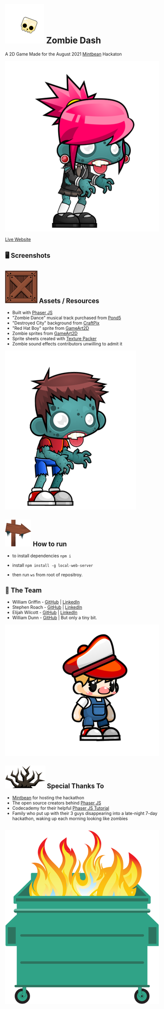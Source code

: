 # ![image](https://github.com/Griffinw29/Hackathon-Game/blob/master/assets/grave-tiles/png/Tiles/Bone%20(2).png) Zombie Dash
A 2D Game Made for the August 2021 [Mintbean](https://mintbean.io/) Hackaton

![image](https://github.com/Griffinw29/Hackathon-Game/blob/master/assets/zombies-sprite/zombie-female/female-idle/idle01.png)

[Live Website]()

## 🖥 Screenshots

## ![image](https://github.com/Griffinw29/Hackathon-Game/blob/master/assets/grave-tiles/png/Objects/Crate.png) Assets / Resources
* Built with [Phaser JS](https://phaser.io/)
* "Zombie Dance" musical track purchased from [Pond5](https://www.pond5.com/royalty-free-music/item/11595620-zombie-dance-orchestral)
* "Destroyed City" background from [CraftPix](https://craftpix.net/product/destroyed-city-parallax-backgrounds/)
* "Red Hat Boy" sprite from [GameArt2D](https://www.gameart2d.com/red-hat-boy-free-sprites.html)
* Zombie sprites from [GameArt2D](https://www.gameart2d.com/the-zombies-free-sprites.html)
* Sprite sheets created with [Texture Packer](https://www.codeandweb.com/texturepacker/tutorials/how-to-create-sprite-sheets-for-phaser3)
* Zombie sound effects contributors unwilling to admit it

![image](https://github.com/Griffinw29/Hackathon-Game/blob/master/assets/zombies-sprite/zombie-male/male-attack/attack01.png)

## ![image](https://github.com/Griffinw29/Hackathon-Game/blob/master/assets/grave-tiles/png/Objects/ArrowSign.png) How to run

- to install dependencies ```npm i```

- install ```npm install -g local-web-server```

- then run  ```ws``` from root of repositroy.

## :busts_in_silhouette: The Team
* William Griffin - [GitHub](https://github.com/Griffinw29) | [LinkedIn](https://www.linkedin.com/in/williamgriffin32/)
* Stephen Roach - [GitHub](https://github.com/stephen-roach) | [LinkedIn](https://www.linkedin.com/in/stephen-d-roach/)
* Elijah Wilcott - [GitHub](https://github.com/ejw773) | [LinkedIn](https://www.linkedin.com/in/elijah-wilcott/)
* William Dunn - [GitHub](https://github.com/wdunn001) | But only a tiny bit.

![image](https://github.com/Griffinw29/Hackathon-Game/blob/master/assets/hero/idle/idle01.png)

## ![image](https://github.com/Griffinw29/Hackathon-Game/blob/master/assets/grave-tiles/png/Objects/DeadBush.png) Special Thanks To
* [Mintbean](https://mintbean.io/meets?sort=upcoming) for hosting the hackathon
* The open source creators behind [Phaser JS](https://phaser.io/)
* Codecademy for their helpful [Phaser JS Tutorial](https://www.codecademy.com/learn/learn-phaser) 
* Family who put up with their 3 guys disappearing into a late-night 7-day hackathon, waking up each morning looking like zombies

## ![image](https://github.com/Griffinw29/Hackathon-Game/blob/master/assets/grave-tiles/png/Objects/dumpster.png)
